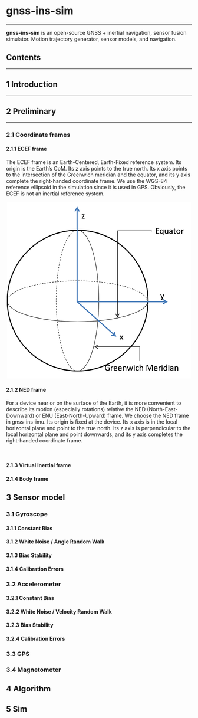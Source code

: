# **gnss-ins-sim**
---
**gnss-ins-sim** is an open-source GNSS + inertial navigation, sensor fusion simulator.  Motion trajectory generator, sensor models, and navigation. 

## Contents


---

## 1 Introduction
---

## 2 Preliminary
---
### 2.1 Coordinate frames

#### 2.1.1 ECEF frame
The ECEF frame is an Earth-Centered, Earth-Fixed reference system. Its origin is the Earth’s CoM. Its z axis points to the true north. Its x axis points to the intersection of the Greenwich meridian and the equator, and its y axis complete the right-handed coordinate frame. We use the WGS-84 reference ellipsoid in the simulation since it is used in GPS.
Obviously, the ECEF is not an inertial reference system.

<div align=center><img width="500" src="https://github.com/dxg-aceinna/gnss-ins-sim-doc/blob/master/images/ECEF.png"/></div>

#### 2.1.2 NED frame
For a device near or on the surface of the Earth, it is more convenient to describe its motion (especially rotations) relative the NED (North-East-Downward) or ENU (East-North-Upward) frame. We choose the NED frame in gnss-ins-imu.
Its origin is fixed at the device. Its x axis is in the local horizontal plane and point to the true north. Its z axis is perpendicular to the local horizontal plane and point downwards, and its y axis completes the right-handed coordinate frame.

<div align=center><img width="500 src="https://github.com/dxg-aceinna/gnss-ins-sim-doc/blob/master/images/NED.png"/></div>

#### 2.1.3 Virtual Inertial frame
#### 2.1.4 Body frame
## 3 Sensor model
### 3.1 Gyroscope
#### 3.1.1 Constant Bias
#### 3.1.2 White Noise / Angle Random Walk
#### 3.1.3 Bias Stability
#### 3.1.4 Calibration Errors
### 3.2 Accelerometer
#### 3.2.1 Constant Bias
#### 3.2.2 White Noise / Velocity Random Walk
#### 3.2.3 Bias Stability
#### 3.2.4 Calibration Errors
### 3.3 GPS
### 3.4 Magnetometer
## 4 Algorithm
## 5 Sim


